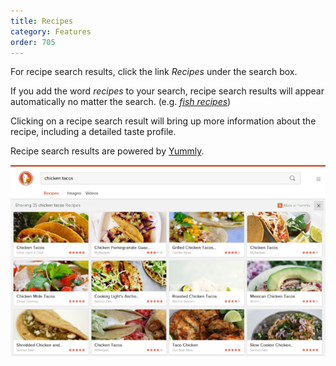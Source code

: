 ```yaml
---
title: Recipes
category: Features
order: 705
---
```


<p>
    For recipe search results, click the link <em>Recipes</em> under the search
    box.
</p>

<p>
    If you add the word <em>recipes</em> to your search, recipe search results
    will appear automatically no matter the search. (e.g.
    <a href="https://duckduckgo.com/?q=fish+recipes"><em>fish recipes</em></a>)
</p>

<p>
    Clicking on a recipe search result will bring up more information about the
    recipe, including a detailed taste profile.
</p>

<p>
    Recipe search results are powered by
    <a href="http://www.yummly.com/">Yummly</a>.
</p>

<img src="/images/b1598abb66cc96eea33b7844a0fc2d12.png" />